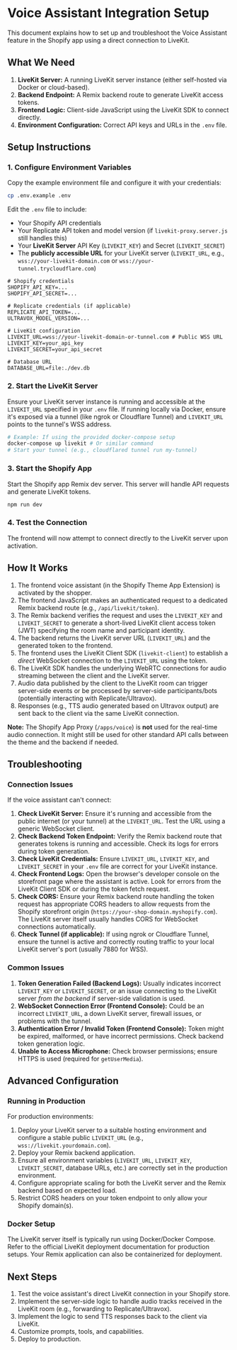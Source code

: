 # Voice Assistant Integration Setup

This document explains how to set up and troubleshoot the Voice Assistant feature in the Shopify app using a direct connection to LiveKit.

## What We Need

1.  **LiveKit Server:** A running LiveKit server instance (either self-hosted via Docker or cloud-based).
2.  **Backend Endpoint:** A Remix backend route to generate LiveKit access tokens.
3.  **Frontend Logic:** Client-side JavaScript using the LiveKit SDK to connect directly.
4.  **Environment Configuration:** Correct API keys and URLs in the `.env` file.

## Setup Instructions

### 1. Configure Environment Variables

Copy the example environment file and configure it with your credentials:

```bash
cp .env.example .env
```

Edit the `.env` file to include:
- Your Shopify API credentials
- Your Replicate API token and model version (if `livekit-proxy.server.js` still handles this)
- Your **LiveKit Server** API Key (`LIVEKIT_KEY`) and Secret (`LIVEKIT_SECRET`)
- The **publicly accessible URL** for your LiveKit server (`LIVEKIT_URL`, e.g., `wss://your-livekit-domain.com` or `wss://your-tunnel.trycloudflare.com`)

```.env
# Shopify credentials
SHOPIFY_API_KEY=...
SHOPIFY_API_SECRET=...

# Replicate credentials (if applicable)
REPLICATE_API_TOKEN=...
ULTRAVOX_MODEL_VERSION=...

# LiveKit configuration
LIVEKIT_URL=wss://your-livekit-domain-or-tunnel.com # Public WSS URL
LIVEKIT_KEY=your_api_key
LIVEKIT_SECRET=your_api_secret

# Database URL
DATABASE_URL=file:./dev.db
```

### 2. Start the LiveKit Server

Ensure your LiveKit server instance is running and accessible at the `LIVEKIT_URL` specified in your `.env` file. If running locally via Docker, ensure it's exposed via a tunnel (like ngrok or Cloudflare Tunnel) and `LIVEKIT_URL` points to the tunnel's WSS address.

```bash
# Example: If using the provided docker-compose setup
docker-compose up livekit # Or similar command
# Start your tunnel (e.g., cloudflared tunnel run my-tunnel)
```

### 3. Start the Shopify App

Start the Shopify app Remix dev server. This server will handle API requests and generate LiveKit tokens.

```bash
npm run dev
```

### 4. Test the Connection

The frontend will now attempt to connect directly to the LiveKit server upon activation.

## How It Works

1.  The frontend voice assistant (in the Shopify Theme App Extension) is activated by the shopper.
2.  The frontend JavaScript makes an authenticated request to a dedicated Remix backend route (e.g., `/api/livekit/token`).
3.  The Remix backend verifies the request and uses the `LIVEKIT_KEY` and `LIVEKIT_SECRET` to generate a short-lived LiveKit client access token (JWT) specifying the room name and participant identity.
4.  The backend returns the LiveKit server URL (`LIVEKIT_URL`) and the generated token to the frontend.
5.  The frontend uses the LiveKit Client SDK (`livekit-client`) to establish a *direct* WebSocket connection to the `LIVEKIT_URL` using the token.
6.  The LiveKit SDK handles the underlying WebRTC connections for audio streaming between the client and the LiveKit server.
7.  Audio data published by the client to the LiveKit room can trigger server-side events or be processed by server-side participants/bots (potentially interacting with Replicate/Ultravox).
8.  Responses (e.g., TTS audio generated based on Ultravox output) are sent back to the client via the same LiveKit connection.

**Note:** The Shopify App Proxy (`/apps/voice`) is **not** used for the real-time audio connection. It might still be used for other standard API calls between the theme and the backend if needed.

## Troubleshooting

### Connection Issues

If the voice assistant can't connect:

1.  **Check LiveKit Server:** Ensure it's running and accessible from the public internet (or your tunnel) at the `LIVEKIT_URL`. Test the URL using a generic WebSocket client.
2.  **Check Backend Token Endpoint:** Verify the Remix backend route that generates tokens is running and accessible. Check its logs for errors during token generation.
3.  **Check LiveKit Credentials:** Ensure `LIVEKIT_URL`, `LIVEKIT_KEY`, and `LIVEKIT_SECRET` in your `.env` file are correct for your LiveKit instance.
4.  **Check Frontend Logs:** Open the browser's developer console on the storefront page where the assistant is active. Look for errors from the LiveKit Client SDK or during the token fetch request.
5.  **Check CORS:** Ensure your Remix backend route handling the token request has appropriate CORS headers to allow requests from the Shopify storefront origin (`https://your-shop-domain.myshopify.com`). The LiveKit server itself usually handles CORS for WebSocket connections automatically.
6.  **Check Tunnel (if applicable):** If using ngrok or Cloudflare Tunnel, ensure the tunnel is active and correctly routing traffic to your local LiveKit server's port (usually 7880 for WSS).

### Common Issues

1.  **Token Generation Failed (Backend Logs):** Usually indicates incorrect `LIVEKIT_KEY` or `LIVEKIT_SECRET`, or an issue connecting to the LiveKit server *from the backend* if server-side validation is used.
2.  **WebSocket Connection Error (Frontend Console):** Could be an incorrect `LIVEKIT_URL`, a down LiveKit server, firewall issues, or problems with the tunnel.
3.  **Authentication Error / Invalid Token (Frontend Console):** Token might be expired, malformed, or have incorrect permissions. Check backend token generation logic.
4.  **Unable to Access Microphone:** Check browser permissions; ensure HTTPS is used (required for `getUserMedia`).

## Advanced Configuration

### Running in Production

For production environments:
1.  Deploy your LiveKit server to a suitable hosting environment and configure a stable public `LIVEKIT_URL` (e.g., `wss://livekit.yourdomain.com`).
2.  Deploy your Remix backend application.
3.  Ensure all environment variables (`LIVEKIT_URL`, `LIVEKIT_KEY`, `LIVEKIT_SECRET`, database URLs, etc.) are correctly set in the production environment.
4.  Configure appropriate scaling for both the LiveKit server and the Remix backend based on expected load.
5.  Restrict CORS headers on your token endpoint to only allow your Shopify domain(s).

### Docker Setup

The LiveKit server itself is typically run using Docker/Docker Compose. Refer to the official LiveKit deployment documentation for production setups. Your Remix application can also be containerized for deployment.

## Next Steps

1.  Test the voice assistant's direct LiveKit connection in your Shopify store.
2.  Implement the server-side logic to handle audio tracks received in the LiveKit room (e.g., forwarding to Replicate/Ultravox).
3.  Implement the logic to send TTS responses back to the client via LiveKit.
4.  Customize prompts, tools, and capabilities.
5.  Deploy to production. 